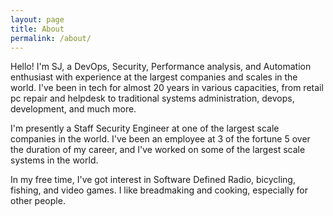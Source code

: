 ```yaml
---
layout: page
title: About
permalink: /about/
---
```


Hello! I'm SJ, a DevOps, Security, Performance analysis, and Automation enthusiast with experience at the largest companies and scales in the world. I've been in tech for almost 20 years in various capacities, from retail pc repair and helpdesk to traditional systems administration, devops, development, and much more.

I'm presently a Staff Security Engineer at one of the largest scale companies in the world. I've been an employee at 3 of the fortune 5 over the duration of my career, and I've worked on some of the largest scale systems in the world.

In my free time, I've got interest in Software Defined Radio, bicycling, fishing, and video games. I like breadmaking and cooking, especially for other people.
